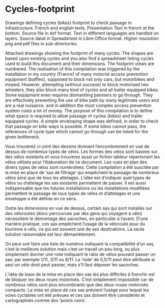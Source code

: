 # Cycles-footprint
Drawings defining cycles (bikes) footprint to check passage
in infrastructure.
French and english texts. Presentation Text in french at the bottom.
Source file in dxf format. Text in different languages are
handled on layers.
Source datat in Spreadsheet in Libre Office format.
Higher resolution png and pdf files in sub-directories.

Attached drawings showing the footprint of many cycles.
The shapes are based upon existing cycles and you also find a spreadsheet
listing cycles used to build this document and their dimensions. 
The footprint views are numbered.
The realisation of this compilation was triggered by the installation in
my country (France) of many motorist access prevention equipment
(baffles), supposed to block not only cars, but motorbikes and moped.
However, attempting (without success) to block motorised two wheelers,
they also block many kind of cycles and all trailer equipped bikes.
Some equipment even requires dismantling panniers to go through.
They are effectively preventing the use of bike path by many legitimate
users and are a real nuisance, and in addition the most complex access
prevention system costs a lot of money.
The purpose of this compilation is to define what space is required to
allow passage of cycles (bikes) and trailer equipped cycles.
A simple enveloping shape was defined, in order to check that passage on
bike ways is possible.
If some bikes cannot pass, the references of cycle type which cannot go
through can be listed for the given bottleneck.

Vous trouverez ci-joint des dessins donnant l’encombrement en vue de
dessus de nombreux types de vélos.
Les formes des vélos sont basées sur des vélos existants et vous
trouverez aussi un fichier tableur répertoriant les vélos utilisés
pour l’élaboration de ce document.
Les vues en plan des divers types de vélos sont numérotées.
Cette compilation a été suscitée par la mise en place de
‘sas de filtrage’ qui empêchent le passage de nombreux vélos ainsi que de
tous les attelages.
L’idée est d’indiquer quel types de vélos ou d’attelage les sas existants
permettent de passer. Il est aussi indispensable que les futures
installations ou les installations modifiées permettent le passage de tous
types de vélos et d’attelages et une enveloppe a été définie en ce sens.

Outre les dimensions en vue de dessus, certain sas qui sont installés sur
des véloroutes (donc parcourues par des gens qui voyagent à vélo)
nécessitent le démontage des sacoches, en particulier à l’avant.
D’une manière pratique, ces sas empêchent l’usage de la véloroute pour du
tourisme à vélo, ce qui est souvent une de ses destinations. La seule
solution raisonnable est leur démantèlement.

On peut soit faire une liste de numéros indiquant la compatibilité d’un
sas, c’est la meilleure solution mais c’est un travail un peu long, ou
plus simplement donner une note indiquant le ratio de vélos pouvant passer
un sas: par exemple 1/11, 3/11 ou 8/11. La ‘note’ de 0,5/11 peut être
attribuée si seul un vélo droit peut passer, mais s’il faut déposer
les sacoches.

L’idée de base de la mise en place des sas les plus difficiles à franchir
est de bloquer les deux roues motorisés. C’est simplement impossible car
de nombreux vélos sont plus encombrants que des deux-roues motorisés
compacts. La mise en place de ces sas prévient l’usage pour lequel les
voies cyclables ont été prévues et ces sas doivent être considérés et
cartographiés comme des ‘points noirs’.



